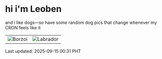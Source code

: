 # hi i'm Leoben

and i like dogs—so have some random dog pics that change whenever my CRON feels like it

|  |  |
|--------|----------|
| ![Borzoi](https://random-dog-vercel.vercel.app/api/random-borzoi?v=1757867488) | ![Labrador](https://random-dog-vercel.vercel.app/api/random-labrador?v=1757867488) |

Last updated: 2025-09-15 00:31 PHT
